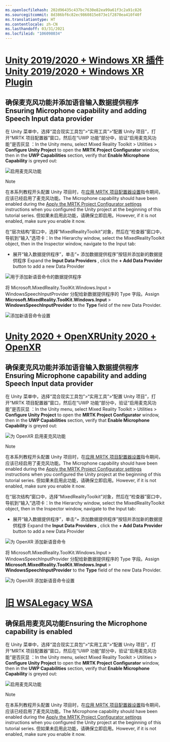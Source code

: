 ```yaml
---
ms.openlocfilehash: 202d96435c437bc7630e82ea99a61f3c2a91c826
ms.sourcegitcommit: 8d386bf6c82ec9860815e873e1f2870ea410f40f
ms.translationtype: HT
ms.contentlocale: zh-CN
ms.lasthandoff: 03/31/2021
ms.locfileid: "106098034"
---
```

# <a name="unity-20192020--windows-xr-plugin"></a>[<span data-ttu-id="95cda-101">Unity 2019/2020 + Windows XR 插件</span><span class="sxs-lookup"><span data-stu-id="95cda-101">Unity 2019/2020 + Windows XR Plugin</span></span>](#tab/winxr)

## <a name="ensuring-microphone-capability-and-adding-speech-input-data-provider"></a><span data-ttu-id="95cda-102">确保麦克风功能并添加语音输入数据提供程序</span><span class="sxs-lookup"><span data-stu-id="95cda-102">Ensuring Microphone capability and adding Speech Input data provider</span></span>

<span data-ttu-id="95cda-103">在 Unity 菜单中，选择“混合现实工具包”>“实用工具”>“配置 Unity 项目”，打开“MRTK 项目配置器”窗口，然后在“UWP 功能”部分中，验证“启用麦克风功能”是否灰显   ：</span><span class="sxs-lookup"><span data-stu-id="95cda-103">In the Unity menu, select Mixed Reality Toolkit > Utilities > **Configure Unity Project** to open the **MRTK Project Configurator** window, then in the **UWP Capabilities** section, verify that **Enable Microphone Capability** is greyed out:</span></span>

![启用麦克风功能](../images/mr-learning-base/base-09-section1-step1-1.png)

> [!NOTE]
> <span data-ttu-id="95cda-105">在本系列教程开头配置 Unity 项目时，在[应用 MRTK 项目配置器设置](../mr-learning-base-02.md#configuring-the-unity-project)指令期间，应该已经启用了麦克风功能。</span><span class="sxs-lookup"><span data-stu-id="95cda-105">The Microphone capability should have been enabled during the [Apply the MRTK Project Configurator settings](../mr-learning-base-02.md#configuring-the-unity-project) instructions when you configured the Unity project at the beginning of this tutorial series.</span></span> <span data-ttu-id="95cda-106">但如果未启用此功能，请确保立即启用。</span><span class="sxs-lookup"><span data-stu-id="95cda-106">However, if it is not enabled, make sure you enable it now.</span></span>

<span data-ttu-id="95cda-107">在“层次结构”窗口中，选择“MixedRealityToolkit”对象，然后在“检查器”窗口中，导航到“输入”选项卡：</span><span class="sxs-lookup"><span data-stu-id="95cda-107">In the Hierarchy window, select the MixedRealityToolkit object, then in the Inspector window, navigate to the Input tab:</span></span>

* <span data-ttu-id="95cda-108">展开“输入数据提供程序”，单击“+ 添加数据提供程序”按钮并添加新的数据提供程序 </span><span class="sxs-lookup"><span data-stu-id="95cda-108">Expand the **Input Data Providers** , click the **+ Add Data Provider** button to add a new Data Provider</span></span>

![用于添加新语音命令的数据提供程序](../images/mr-learning-base/base-09-section1-step1-2.png)

<span data-ttu-id="95cda-110">将 Microsoft.MixedReality.ToolKit.Windows.Input >  WindowsSpeechInputProvider 分配给新数据提供程序的 Type 字段。</span><span class="sxs-lookup"><span data-stu-id="95cda-110">Assign **Microsoft.MixedReality.ToolKit.Windows.Input** > **WindowsSpeechInputProvider** to the **Type** field of the new Data Provider.</span></span>

![添加新语音命令设置](../images/mr-learning-base/base-09-section1-step1-3.png)

# <a name="unity-2020--openxr"></a>[<span data-ttu-id="95cda-112">Unity 2020 + OpenXR</span><span class="sxs-lookup"><span data-stu-id="95cda-112">Unity 2020 + OpenXR</span></span>](#tab/openxr)

## <a name="ensuring-microphone-capability-and-adding-speech-input-data-provider"></a><span data-ttu-id="95cda-113">确保麦克风功能并添加语音输入数据提供程序</span><span class="sxs-lookup"><span data-stu-id="95cda-113">Ensuring Microphone capability and adding Speech Input data provider</span></span>

<span data-ttu-id="95cda-114">在 Unity 菜单中，选择“混合现实工具包”>“实用工具”>“配置 Unity 项目”，打开“MRTK 项目配置器”窗口，然后在“UWP 功能”部分中，验证“启用麦克风功能”是否灰显   ：</span><span class="sxs-lookup"><span data-stu-id="95cda-114">In the Unity menu, select Mixed Reality Toolkit > Utilities > **Configure Unity Project** to open the **MRTK Project Configurator** window, then in the **UWP Capabilities** section, verify that **Enable Microphone Capability** is greyed out:</span></span>

![为 OpenXR 启用麦克风功能](../images/mr-learning-base/base-09-section1-step1-1.png)

> [!NOTE]
> <span data-ttu-id="95cda-116">在本系列教程开头配置 Unity 项目时，在[应用 MRTK 项目配置器设置](../mr-learning-base-02.md#configuring-the-unity-project)指令期间，应该已经启用了麦克风功能。</span><span class="sxs-lookup"><span data-stu-id="95cda-116">The Microphone capability should have been enabled during the [Apply the MRTK Project Configurator settings](../mr-learning-base-02.md#configuring-the-unity-project) instructions when you configured the Unity project at the beginning of this tutorial series.</span></span> <span data-ttu-id="95cda-117">但如果未启用此功能，请确保立即启用。</span><span class="sxs-lookup"><span data-stu-id="95cda-117">However, if it is not enabled, make sure you enable it now.</span></span>

<span data-ttu-id="95cda-118">在“层次结构”窗口中，选择“MixedRealityToolkit”对象，然后在“检查器”窗口中，导航到“输入”选项卡：</span><span class="sxs-lookup"><span data-stu-id="95cda-118">In the Hierarchy window, select the MixedRealityToolkit object, then in the Inspector window, navigate to the Input tab:</span></span>

* <span data-ttu-id="95cda-119">展开“输入数据提供程序”，单击“+ 添加数据提供程序”按钮并添加新的数据提供程序 </span><span class="sxs-lookup"><span data-stu-id="95cda-119">Expand the **Input Data Providers** , click the **+ Add Data Provider** button to add a new Data Provider</span></span>

![为 OpenXR 添加新语音命令](../images/mr-learning-base/base-09-section1-step1-2.png)

<span data-ttu-id="95cda-121">将 Microsoft.MixedReality.ToolKit.Windows.Input >  WindowsSpeechInputProvider 分配给新数据提供程序的 Type 字段。</span><span class="sxs-lookup"><span data-stu-id="95cda-121">Assign **Microsoft.MixedReality.ToolKit.Windows.Input** > **WindowsSpeechInputProvider** to the **Type** field of the new Data Provider.</span></span>

![为 OpenXR 添加新语音命令设置](../images/mr-learning-base/base-09-section1-step1-3.png)

# <a name="legacy-wsa"></a>[<span data-ttu-id="95cda-123">旧 WSA</span><span class="sxs-lookup"><span data-stu-id="95cda-123">Legacy WSA</span></span>](#tab/wsa)

## <a name="ensuring-the-microphone-capability-is-enabled"></a><span data-ttu-id="95cda-124">确保启用麦克风功能</span><span class="sxs-lookup"><span data-stu-id="95cda-124">Ensuring the Microphone capability is enabled</span></span>

<span data-ttu-id="95cda-125">在 Unity 菜单中，选择“混合现实工具包”>“实用工具”>“配置 Unity 项目”，打开“MRTK 项目配置器”窗口，然后在“UWP 功能”部分中，验证“启用麦克风功能”是否灰显   ：</span><span class="sxs-lookup"><span data-stu-id="95cda-125">In the Unity menu, select Mixed Reality Toolkit > Utilities > **Configure Unity Project** to open the **MRTK Project Configurator** window, then in the **UWP Capabilities** section, verify that **Enable Microphone Capability** is greyed out:</span></span>

![启用麦克风功能](../images/mr-learning-base/base-09-section1-step1-1.png)

> [!NOTE]
> <span data-ttu-id="95cda-127">在本系列教程开头配置 Unity 项目时，在[应用 MRTK 项目配置器设置](../mr-learning-base-02.md#creating-the-scene-and-configuring-mrtk)指令期间，应该已经启用了麦克风功能。</span><span class="sxs-lookup"><span data-stu-id="95cda-127">The Microphone capability should have been enabled during the [Apply the MRTK Project Configurator settings](../mr-learning-base-02.md#creating-the-scene-and-configuring-mrtk) instructions when you configured the Unity project at the beginning of this tutorial series.</span></span> <span data-ttu-id="95cda-128">但如果未启用此功能，请确保立即启用。</span><span class="sxs-lookup"><span data-stu-id="95cda-128">However, if it is not enabled, make sure you enable it now.</span></span>
